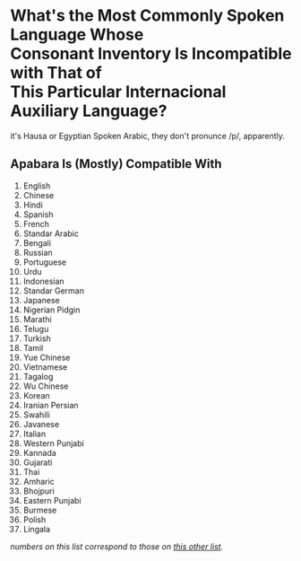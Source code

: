 # What's the Most Commonly Spoken Language Whose <br/> Consonant Inventory Is Incompatible with That of <br/> This Particular Internacional Auxiliary Language?

it's Hausa or Egyptian Spoken Arabic, they don't pronunce /p/, apparently.

## Apabara Is (Mostly) Compatible With

1. English
2. Chinese
3. Hindi
4. Spanish
5. French
6. Standar Arabic
7. Bengali
8. Russian
9. Portuguese
10. Urdu
11. Indonesian
12. Standar German
13. Japanese
14. Nigerian Pidgin
15. Marathi
16. Telugu
17. Turkish
18. Tamil
19. Yue Chinese
20. Vietnamese
21. Tagalog
22. Wu Chinese
23. Korean
24. Iranian Persian
27. Swahili
28. Javanese
29. Italian
30. Western Punjabi
31. Kannada
32. Gujarati
33. Thai
34. Amharic
35. Bhojpuri
36. Eastern Punjabi
41. Burmese
43. Polish
45. Lingala

*numbers on this list correspond to those on [this other list](https://en.wikipedia.org/wiki/List_of_languages_by_total_number_of_speakers).*